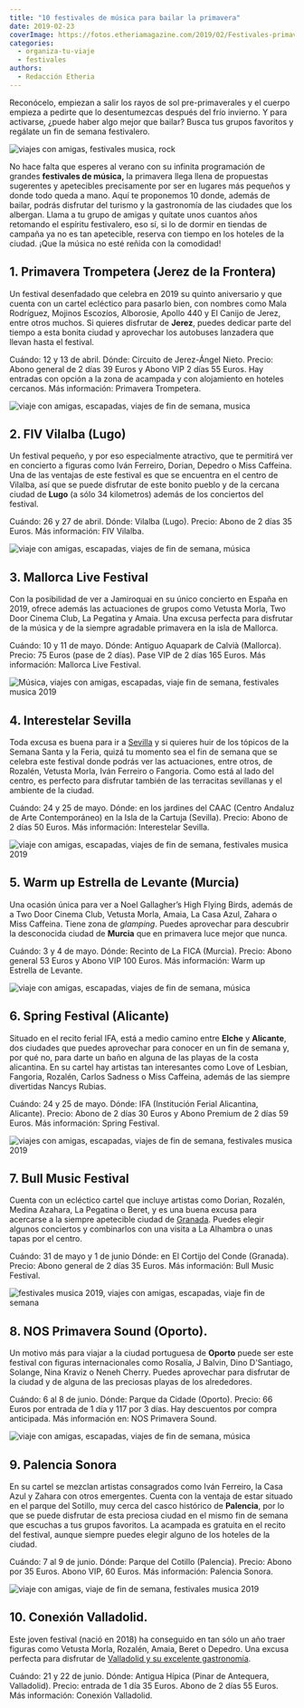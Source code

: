 ```yaml
---
title: "10 festivales de música para bailar la primavera"
date: 2019-02-23
coverImage: https://fotos.etheriamagazine.com/2019/02/Festivales-primavera-concierto.jpg
categories: 
  - organiza-tu-viaje
  - festivales
authors: 
  - Redacción Etheria
---
```


Reconócelo, empiezan a salir los rayos de sol pre-primaverales y el cuerpo empieza a 
pedirte que lo desentumezcas después del frío invierno. Y para activarse, ¿puede haber 
algo mejor que bailar? Busca tus grupos favoritos y regálate un fin de semana 
festivalero. 

![viajes con amigas, festivales musica, rock](https://fotos.etheriamagazine.com/2019/02/Festivales-primavera-concierto.jpg "Festivales de Música Primavera 2019.")

No hace falta que esperes al verano con su infinita programación de grandes **festivales 
de música,** la primavera llega llena de propuestas sugerentes y apetecibles 
precisamente por ser en lugares más pequeños y donde todo queda a mano. Aquí te 
proponemos 10 donde, además de bailar, podrás disfrutar del turismo y la gastronomía de 
las ciudades que los albergan. Llama a tu grupo de amigas y quítate unos cuantos años 
retomando el espíritu festivalero, eso sí, si lo de dormir en tiendas de campaña ya no 
es tan apetecible, reserva con tiempo en los hoteles de la ciudad. ¡Que la música no 
esté reñida con la comodidad! 

## 1\. Primavera Trompetera (Jerez de la Frontera)

Un festival desenfadado que celebra en 2019 su quinto aniversario y que cuenta con un 
cartel ecléctico para pasarlo bien, con nombres como Mala Rodríguez, Mojinos Escozíos, 
Alborosie, Apollo 440 y El Canijo de Jerez, entre otros muchos. Si quieres disfrutar de 
**Jerez**, puedes dedicar parte del tiempo a esta bonita ciudad y aprovechar los 
autobuses lanzadera que llevan hasta el festival. 

Cuándo: 12 y 13 de abril. Dónde: Circuito de Jerez-Ángel Nieto. Precio: Abono general de 
2 días 39 Euros y Abono VIP 2 días 55 Euros. Hay entradas con opción a la zona de 
acampada y con alojamiento en hoteles cercanos. Más información: Primavera Trompetera. 

![viaje con amigas, escapadas, viajes de fin de semana, musica](https://fotos.etheriamagazine.com/2019/02/Festivales-primavera-trompetera.jpg "Cartel del festival Primavera Trompetera que se celebra en Jerez.")

## 2\. FIV Vilalba (Lugo)

Un festival pequeño, y por eso especialmente atractivo, que te permitirá ver en 
concierto a figuras como Iván Ferreiro, Dorian, Depedro o Miss Caffeina. Una de las 
ventajas de este festival es que se encuentra en el centro de Vilalba, así que se puede 
disfrutar de este bonito pueblo y de la cercana ciudad de **Lugo** (a sólo 34 
kilometros) además de los conciertos del festival. 

Cuándo: 26 y 27 de abril. Dónde: Vilalba (Lugo). Precio: Abono de 2 días 35 Euros. Más 
información: FIV Vilalba. 

![viaje con amigas, escapadas, viajes de fin de semana, música](https://fotos.etheriamagazine.com/2019/02/FIV-VILALBA.jpg "FIV VIlalba.")

## 3\. Mallorca Live Festival

Con la posibilidad de ver a Jamiroquai en su único concierto en España en 2019, ofrece 
además las actuaciones de grupos como Vetusta Morla, Two Door Cinema Club, La Pegatina y 
Amaia. Una excusa perfecta para disfrutar de la música y de la siempre agradable 
primavera en la isla de Mallorca. 

Cuándo: 10 y 11 de mayo. Dónde: Antiguo Aquapark de Calvià (Mallorca). Precio: 75 Euros 
(pase de 2 días). Pase VIP de 2 días 165 Euros. Más información: Mallorca Live Festival. 

![Música, viajes con amigas, escapadas, viaje fin de semana, festivales musica 2019](https://fotos.etheriamagazine.com/2019/02/Festivales-vetusta-morla-Calvia.jpg "Vetusta Morla, uno de los grupos más presentes en los festivales, estará también en el © Mallorca Live Festival de este año.")

## 4\. Interestelar Sevilla

Toda excusa es buena para ir a [Sevilla](https://etheriamagazine.com/2019/02/04/viajar-con-amigas-sevilla/) 
y si quieres huir de los tópicos de la Semana Santa y la Feria, quizá tu momento sea el 
fin de semana que se celebra este festival donde podrás ver las actuaciones, entre 
otros, de Rozalén, Vetusta Morla, Iván Ferreiro o Fangoria. Como está al lado del 
centro, es perfecto para disfrutar también de las terracitas sevillanas y el ambiente de 
la ciudad. 

Cuándo: 24 y 25 de mayo. Dónde: en los jardines del CAAC (Centro Andaluz de Arte 
Contemporáneo) en la Isla de la Cartuja (Sevilla). Precio: Abono de 2 días 50 Euros. Más 
información: Interestelar Sevilla. 

![viaje con amigas, escapadas, viajes de fin de semana, festivales musica 2019](https://fotos.etheriamagazine.com/2019/02/Festivales-cartel-interestelar.jpg "El © Interestelar Sevilla se presenta este año con importantes figuras del panorama musical.")

## 5\. Warm up Estrella de Levante (Murcia)

Una ocasión única para ver a Noel Gallagher’s High Flying Birds, además de a Two Door 
Cinema Club, Vetusta Morla, Amaia, La Casa Azul, Zahara o Miss Caffeina. Tiene zona de 
_glamping_. Puedes aprovechar para descubrir la desconocida ciudad de **Murcia** que en 
primavera luce mejor que nunca. 

Cuándo: 3 y 4 de mayo. Dónde: Recinto de La FICA (Murcia). Precio: Abono general 53 
Euros y Abono VIP 100 Euros. Más información: Warm up Estrella de Levante. 

![viaje con amigas, escapadas, viajes de fin de semana, música](https://fotos.etheriamagazine.com/2019/02/Warm-up-estrella-levante.jpg "Escenario del Warm Up Estrella de Levante. © Warm Up Estrella de Levante.")

## 6\. Spring Festival (Alicante)

Situado en el recito ferial IFA, está a medio camino entre **Elche** y **Alicante**, dos 
ciudades que puedes aprovechar para conocer en un fin de semana y, por qué no, para 
darte un baño en alguna de las playas de la costa alicantina. En su cartel hay artistas 
tan interesantes como Love of Lesbian, Fangoria, Rozalén, Carlos Sadness o Miss 
Caffeina, además de las siempre divertidas Nancys Rubias. 

Cuándo: 24 y 25 de mayo. Dónde: IFA (Institución Ferial Alicantina, Alicante). Precio: 
Abono de 2 días 30 Euros y Abono Premium de 2 días 59 Euros. Más información: Spring 
Festival. 

![viajes con amigas, escapadas, viajes de fin de semana, festivales musica 2019](https://fotos.etheriamagazine.com/2019/02/FANGORIA-NUEVA-CONFIRMACION_FBpost.png "Fangoria estará presente en el © Spring Festival de Alicante.")

## 7\. Bull Music Festival

Cuenta con un ecléctico cartel que incluye artistas como Dorian, Rozalén, Medina 
Azahara, La Pegatina o Beret, y es una buena excusa para acercarse a la siempre 
apetecible ciudad de [Granada](https://etheriamagazine.com/2018/10/11/48-horas-en-el-albayzin-y-la-alhambra/). 
Puedes elegir algunos conciertos y combinarlos con una visita a La Alhambra o unas tapas 
por el centro. 

Cuándo: 31 de mayo y 1 de junio Dónde: en El Cortijo del Conde (Granada). Precio: Abono 
general de 2 días 35 Euros. Más información: Bull Music Festival. 

![festivales musica 2019, viajes con amigas, escapadas, viaje fin de semana](https://fotos.etheriamagazine.com/2019/02/Festivales-bull-music-rozalen.jpg "Uno de los festivales donde actuará Rozalen es el © Bull Music Festival de Granada.")

## 8\. NOS Primavera Sound (Oporto).

Un motivo más para viajar a la ciudad portuguesa de **Oporto** puede ser este festival 
con figuras internacionales como Rosalía, J Balvin, Dino D'Santiago, Solange, Nina 
Kraviz o Neneh Cherry. Puedes aprovechar para disfrutar de la ciudad y de alguna de las 
preciosas playas de los alrededores. 

Cuándo: 6 al 8 de junio. Dónde: Parque da Cidade (Oporto). Precio: 66 Euros por entrada 
de 1 día y 117 por 3 días. Hay descuentos por compra anticipada. Más información en: NOS 
Primavera Sound. 

![viaje con amigas, escapadas, viajes de fin de semana, música](https://fotos.etheriamagazine.com/2019/02/Festival-Oporto.jpg "NOS Primavera Sound. © Hugo Lima.")

## 9\. Palencia Sonora

En su cartel se mezclan artistas consagrados como Iván Ferreiro, la Casa Azul y Zahara 
con otros emergentes. Cuenta con la ventaja de estar situado en el parque del Sotillo, 
muy cerca del casco histórico de **Palencia**, por lo que se puede disfrutar de esta 
preciosa ciudad en el mismo fin de semana que escuchas a tus grupos favoritos. La 
acampada es gratuita en el recito del festival, aunque siempre puedes elegir alguno de 
los hoteles de la ciudad. 

Cuándo: 7 al 9 de junio. Dónde: Parque del Cotillo (Palencia). Precio: Abono por 35 
Euros. Abono VIP, 60 Euros. Más información: Palencia Sonora. 

![viaje con amigas, viaje de fin de semana, festivales musica 2019](https://fotos.etheriamagazine.com/2019/02/Palencia-sonora-Zahara.jpg "Zahara es una de las cabezas de cartel del © Palencia Sonora de 2019.")

## 10\. Conexión Valladolid.

Este joven festival (nació en 2018) ha conseguido en tan sólo un año traer figuras como 
Vetusta Morla, Rozalén, Amaia, Beret o Depedro. Una excusa perfecta para disfrutar de [Valladolid 
y su excelente 
gastronomía](https://etheriamagazine.com/2019/01/31/bares-imprescindibles-finde-valladolid/). 

Cuándo: 21 y 22 de junio. Dónde: Antigua Hípica (Pinar de Antequera, Valladolid). 
Precio: entrada de 1 día 35 Euros. Abono de 2 días 55 Euros. Más información: Conexión 
Valladolid.
